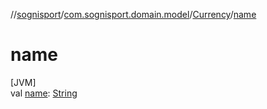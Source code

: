 //[sognisport](../../../index.md)/[com.sognisport.domain.model](../index.md)/[Currency](index.md)/[name](name.md)

# name

[JVM]\
val [name](name.md): [String](https://docs.oracle.com/javase/8/docs/api/java/lang/String.html)
